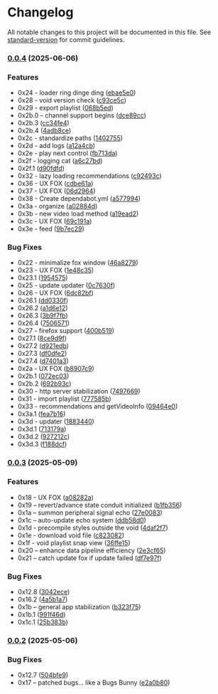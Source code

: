# Changelog

All notable changes to this project will be documented in this file. See [standard-version](https://github.com/conventional-changelog/standard-version) for commit guidelines.

### [0.0.4](https://github.com/wxn0brP/VoidTube/compare/v0.0.3...v0.0.4) (2025-06-06)


### Features

* 0x24 - loader ring dinge ding ([ebae5e0](https://github.com/wxn0brP/VoidTube/commit/ebae5e046c2d54c3165a6e83676901e18f792a8e))
* 0x28 - void version check ([c93ce5c](https://github.com/wxn0brP/VoidTube/commit/c93ce5c55cb57c5b901a45345426b28250d0ee34))
* 0x29 - export playlist ([068b5ed](https://github.com/wxn0brP/VoidTube/commit/068b5eda9239a278eb52f7f36fbf970b129f53a5))
* 0x2b.0 – channel support begins ([dce89cc](https://github.com/wxn0brP/VoidTube/commit/dce89ccc65a3ebc0e4a6e69896c0b3da4875839a))
* 0x2b.3 ([cc34fe4](https://github.com/wxn0brP/VoidTube/commit/cc34fe42bb2d568c703574b9bb83e3acdf528d28))
* 0x2b.4 ([4adb8ce](https://github.com/wxn0brP/VoidTube/commit/4adb8ce18ccbd0e195acbdcaf04d1ba7dfb00c96))
* 0x2c - standardize paths ([1402755](https://github.com/wxn0brP/VoidTube/commit/140275505d1bda38528bc9fc2fb1701ba87d91a8))
* 0x2d - add logs ([a12a4cb](https://github.com/wxn0brP/VoidTube/commit/a12a4cb03a3b781df47c30c4f62a8c9c70627052))
* 0x2e - play next control ([fb713da](https://github.com/wxn0brP/VoidTube/commit/fb713da2a302612eb1b4c5cdaaaec942a49049d9))
* 0x2f - logging cat ([a6c27bd](https://github.com/wxn0brP/VoidTube/commit/a6c27bd21359afda68a770e7b4daf12d0fe2fb3d))
* 0x2f.1 ([d90fdfd](https://github.com/wxn0brP/VoidTube/commit/d90fdfd65949be188bd1022faea0222695e8179e))
* 0x32 - lazy loading recommendations ([c92493c](https://github.com/wxn0brP/VoidTube/commit/c92493c94501b5dc5b33697f21397ff8e1b6b8dc))
* 0x36 - UX FOX ([cdbe61a](https://github.com/wxn0brP/VoidTube/commit/cdbe61ac2c7886fe01835c41324dd71bedb49be6))
* 0x37 - UX FOX ([06d2964](https://github.com/wxn0brP/VoidTube/commit/06d2964e1e098f5c6f7be8da37b22069c30a5c7b))
* 0x38 - Create dependabot.yml ([a577994](https://github.com/wxn0brP/VoidTube/commit/a577994d853c924e91f3972cb5e660eed0774ce8))
* 0x3a - organize ([a02884d](https://github.com/wxn0brP/VoidTube/commit/a02884d991c4e7d1d87b8c0dc5d5ab48725de54f))
* 0x3b - new video load method ([a19ead2](https://github.com/wxn0brP/VoidTube/commit/a19ead266c40adadaa7239e48c2cf9b962975fc7))
* 0x3c - UX FOX ([69c191a](https://github.com/wxn0brP/VoidTube/commit/69c191ae4d55e3eb4a26b5910aefb9f27cd73e2a))
* 0x3e - feed ([9b7ec29](https://github.com/wxn0brP/VoidTube/commit/9b7ec293212833e8e16f83e298fb47804f240c6c))


### Bug Fixes

* 0x22 - minimalize fox window ([46a8279](https://github.com/wxn0brP/VoidTube/commit/46a8279d6d3dffa0c2af34eb7c00bd944af3b221))
* 0x23 - UX FOX ([1e48c35](https://github.com/wxn0brP/VoidTube/commit/1e48c35f4eaf22fecac03359a70b79152d5dd467))
* 0x23.1 ([1954575](https://github.com/wxn0brP/VoidTube/commit/1954575e106bca4e94e8d8f89f09514ed555aa40))
* 0x25 - update updater ([0c7630f](https://github.com/wxn0brP/VoidTube/commit/0c7630fa30b2f9b5fae9edd0a8d34973881bff6b))
* 0x26 - UX FOX ([6dc82bf](https://github.com/wxn0brP/VoidTube/commit/6dc82bf95fba13f42cd856a799b4aa29e5d0d027))
* 0x26.1 ([dd0330f](https://github.com/wxn0brP/VoidTube/commit/dd0330f2f64969e856a28530ec2e467b87ea8d2a))
* 0x26.2 ([a1d6e12](https://github.com/wxn0brP/VoidTube/commit/a1d6e12d290ee8abfe18c5e95fbf05c0b0211918))
* 0x26.3 ([3b9f7fb](https://github.com/wxn0brP/VoidTube/commit/3b9f7fb68bd96cd47d8636edfc7ef9ad5a5cb0bf))
* 0x26.4 ([7506571](https://github.com/wxn0brP/VoidTube/commit/75065713367c1f29186db5e00144c2c236d353bd))
* 0x27 - firefox support ([400b519](https://github.com/wxn0brP/VoidTube/commit/400b51931f1462605ff034e961b36ca59c9f0c08))
* 0x27.1 ([8ce9d9f](https://github.com/wxn0brP/VoidTube/commit/8ce9d9f134d81c5b28f4d9e355a7217efa9e5b19))
* 0x27.2 ([d921edb](https://github.com/wxn0brP/VoidTube/commit/d921edb2e31e58d74b8203883605454440569882))
* 0x27.3 ([df0dfe2](https://github.com/wxn0brP/VoidTube/commit/df0dfe25b7f459f6c3147293cc7884274b92d993))
* 0x27.4 ([d7401a3](https://github.com/wxn0brP/VoidTube/commit/d7401a34c5a1c37459959adda8ccc445174342e7))
* 0x2a - UX FOX ([b8907c9](https://github.com/wxn0brP/VoidTube/commit/b8907c91d3bb271804c4dc40302a90dacf8bc48d))
* 0x2b.1 ([072ec03](https://github.com/wxn0brP/VoidTube/commit/072ec03bb68a1860d265fe14fa61f1f74f286fe6))
* 0x2b.2 ([692b93c](https://github.com/wxn0brP/VoidTube/commit/692b93ca1dcd453e4521dca33411408abd38f0d8))
* 0x30 - http server stabilization ([7497669](https://github.com/wxn0brP/VoidTube/commit/749766951a81350fcc4f3d7a3d1ca17653654bf2))
* 0x31 - import playlist ([777585b](https://github.com/wxn0brP/VoidTube/commit/777585b55c477067b86a6495dc10262bf99a03ff))
* 0x33 - recommendations and getVideoInfo ([09464e0](https://github.com/wxn0brP/VoidTube/commit/09464e0cd480d1fe52639f8c3d8fcf68b5291149))
* 0x3a.1 ([fea7b16](https://github.com/wxn0brP/VoidTube/commit/fea7b16a98b6a3b0d70f699e7f109c83ad2fd989))
* 0x3d - updater ([1883440](https://github.com/wxn0brP/VoidTube/commit/188344084ea0f06ab4a17830707a081d50190c2b))
* 0x3d.1 ([713179a](https://github.com/wxn0brP/VoidTube/commit/713179a1cd07eb3b684f466a32fe0a00e8aec667))
* 0x3d.2 ([927212c](https://github.com/wxn0brP/VoidTube/commit/927212c46fcf2f2b58f12685720d54eeadadb5e4))
* 0x3d.3 ([f188dcf](https://github.com/wxn0brP/VoidTube/commit/f188dcf13f31b2a84b4b10d70cb194737232c0ea))

### [0.0.3](https://github.com/wxn0brP/VoidTube/compare/v0.0.2...v0.0.3) (2025-05-09)


### Features

* 0x18 - UX FOX ([a08282a](https://github.com/wxn0brP/VoidTube/commit/a08282a8bbda0a6ad4c2a660e453258a216dc908))
* 0x19 – revert/advance state conduit initialized ([b1fb356](https://github.com/wxn0brP/VoidTube/commit/b1fb356abdbfb1c2046cbf306c4e6d2f682fc65c))
* 0x1a – summon peripheral signal echo ([27e0083](https://github.com/wxn0brP/VoidTube/commit/27e0083707a0a4a2831d784298173f5791e3a5d5))
* 0x1c – auto-update echo system ([ddb58d0](https://github.com/wxn0brP/VoidTube/commit/ddb58d04880bec1f702348e28ed35d0c7e018b30))
* 0x1d - precompile styles outside the void ([4daf2f7](https://github.com/wxn0brP/VoidTube/commit/4daf2f77126f2a04511e7865528ea4e6d4341a37))
* 0x1e - download void file ([c823082](https://github.com/wxn0brP/VoidTube/commit/c823082c51c6f69a30dd5b5c02c7d80a56a1c884))
* 0x1f - void playlist snap view ([36ffe15](https://github.com/wxn0brP/VoidTube/commit/36ffe15c4cc02367e0239891a2caaf3bceb0a9db))
* 0x20 – enhance data pipeline efficiency ([2e3cf65](https://github.com/wxn0brP/VoidTube/commit/2e3cf65257fff6c223e3def506b9ea04d036f344))
* 0x21 – catch update fox if update failed ([df7e97f](https://github.com/wxn0brP/VoidTube/commit/df7e97f4aea4c8a0ec6314b32dec1b098f07a6ca))


### Bug Fixes

* 0x12.8 ([3042ece](https://github.com/wxn0brP/VoidTube/commit/3042ece580c4f13e9ab1c1008860cb7cb6bb4de2))
* 0x16.2 ([4a5b1a7](https://github.com/wxn0brP/VoidTube/commit/4a5b1a7aec5d6cc6b20dca31cf27cadfa7386669))
* 0x1b – general app stabilization ([b323f75](https://github.com/wxn0brP/VoidTube/commit/b323f75e0fbce520eb31d7bb10bd59e827c3d453))
* 0x1b.1 ([991f46d](https://github.com/wxn0brP/VoidTube/commit/991f46d47b50bbef4bb15ba8a7117ee6e98fb36c))
* 0x1c.1 ([25b383b](https://github.com/wxn0brP/VoidTube/commit/25b383b915fc19fca712d47fd06f56ef285e720b))

### [0.0.2](https://github.com/wxn0brP/VoidTube/compare/v0.0.1...v0.0.2) (2025-05-06)


### Bug Fixes

* 0x12.7 ([504bfe9](https://github.com/wxn0brP/VoidTube/commit/504bfe9321c23ffcd1f388a157a69ccf9bb2692b))
* 0x17 – patched bugs... like a Bugs Bunny ([e2a0b80](https://github.com/wxn0brP/VoidTube/commit/e2a0b80a480cfbbbac10ae1424d56998caab9c9a))
